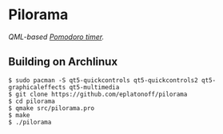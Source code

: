 # Pilorama

*QML-based [Pomodoro timer](https://en.wikipedia.org/wiki/Pomodoro_Technique).*


## Building on Archlinux

    $ sudo pacman -S qt5-quickcontrols qt5-quickcontrols2 qt5-graphicaleffects qt5-multimedia
    $ git clone https://github.com/eplatonoff/pilorama
    $ cd pilorama
    $ qmake src/pilorama.pro 
    $ make
    $ ./pilorama
